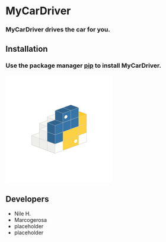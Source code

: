 # MyCarDriver

### MyCarDriver drives the car for you.
## Installation

### Use the package manager [pip](https://pypi.org/project/pip/) to install MyCarDriver. 
![PI logo.](https://raw.githubusercontent.com/github/explore/666de02829613e0244e9441b114edb85781e972c/topics/pip/pip.png)
## Developers

* Nile H.
* Marcogerosa
* placeholder
* placeholder
